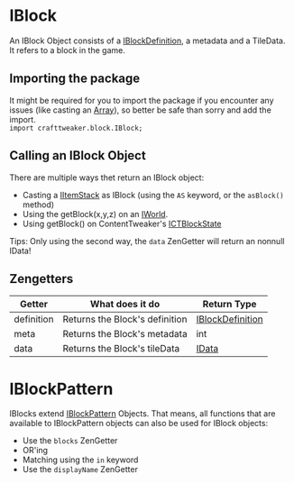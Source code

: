 # IBlock
An IBlock Object consists of a [IBlockDefinition](/Vanilla/Blocks/IBlockDefinition/), a metadata and a TileData.  
It refers to a block in the game.

## Importing the package
It might be required for you to import the package if you encounter any issues (like casting an [Array](/AdvancedFunctions/Arrays_and_Loops/)), so better be safe than sorry and add the import.  
`import crafttweaker.block.IBlock;`

## Calling an IBlock Object

There are multiple ways thet return an IBlock object:

* Casting a [IItemStack](/Vanilla/Items/IItemStack/) as IBlock (using the `AS` keyword, or the `asBlock()` method)
* Using the getBlock(x,y,z) on an [IWorld](/Vanilla/World/IWorld/).
* Using getBlock() on ContentTweaker's [ICTBlockState](/Mods/ContentTweaker/Vanilla/Types/Block/ICTBlockState/)

Tips: Only using the second way, the `data` ZenGetter will return an nonnull IData!

## Zengetters

| Getter     | What does it do                | Return Type                            |
|------------|--------------------------------|----------------------------------------|
| definition | Returns the Block's definition | [IBlockDefinition](/Vanilla/Blocks/IBlockDefinition/)   |
| meta       | Returns the Block's metadata   | int                                    |
| data       | Returns the Block's tileData   | [IData](/Vanilla/Data/IData/)           |



# IBlockPattern

IBlocks extend [IBlockPattern](/Vanilla/Blocks/IBlockPattern/) Objects. That means, all functions that are available to IBlockPattern objects can also be used for IBlock objects:

* Use the `blocks` ZenGetter
* OR'ing
* Matching using the `in` keyword
* Use the `displayName` ZenGetter
